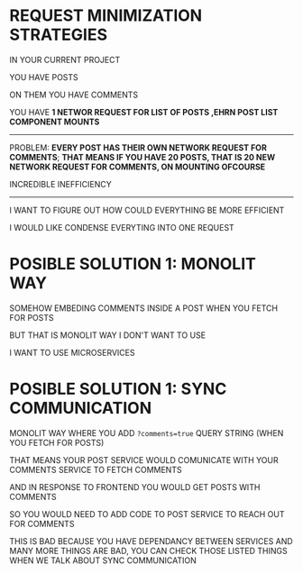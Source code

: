 # REQUEST MINIMIZATION STRATEGIES

IN YOUR CURRENT PROJECT

YOU HAVE POSTS

ON THEM YOU HAVE COMMENTS

YOU HAVE **1 NETWOR REQUEST FOR LIST OF POSTS ,EHRN POST LIST COMPONENT MOUNTS**

***

PROBLEM: **EVERY POST HAS THEIR OWN NETWORK REQUEST FOR COMMENTS**; **THAT MEANS IF YOU HAVE 20 POSTS, THAT IS 20 NEW NETWORK REQUEST FOR COMMENTS, ON MOUNTING OFCOURSE**

INCREDIBLE INEFFICIENCY

***

I WANT TO FIGURE OUT HOW COULD EVERYTHING BE MORE EFFICIENT

I WOULD LIKE CONDENSE EVERYTING INTO ONE REQUEST

# POSIBLE SOLUTION 1: MONOLIT WAY

SOMEHOW EMBEDING COMMENTS INSIDE A POST WHEN YOU FETCH FOR POSTS

BUT THAT IS MONOLIT WAY I DON'T WANT TO USE

I WANT TO USE MICROSERVICES

# POSIBLE SOLUTION 1: SYNC COMMUNICATION

MONOLIT WAY WHERE YOU ADD `?comments=true` QUERY STRING (WHEN YOU FETCH FOR POSTS)

THAT MEANS YOUR POST SERVICE WOULD COMUNICATE WITH YOUR COMMENTS SERVICE TO FETCH COMMENTS

AND IN RESPONSE TO FRONTEND YOU WOULD GET POSTS WITH COMMENTS

SO YOU WOULD NEED TO ADD CODE TO POST SERVICE TO REACH OUT FOR COMMENTS

THIS IS BAD BECAUSE YOU HAVE DEPENDANCY BETWEEN SERVICES AND MANY MORE THINGS ARE BAD, YOU CAN CHECK THOSE LISTED THINGS WHEN WE TALK ABOUT SYNC COMMUNICATION
